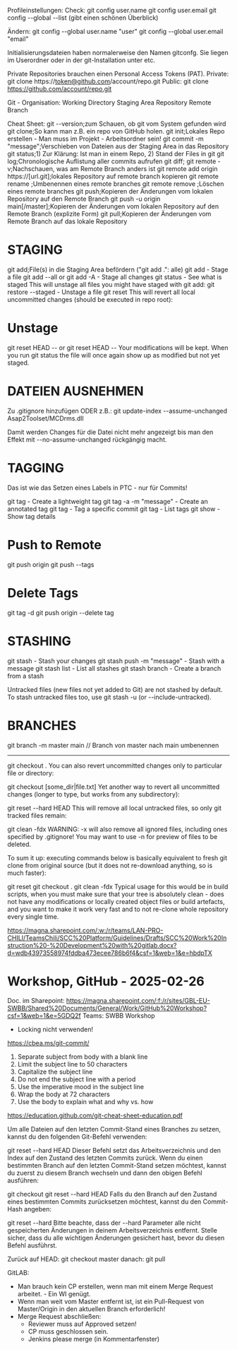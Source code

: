 Profileinstellungen:
Check:
git config user.name
git config user.email
git config --global --list (gibt einen schönen Überblick)

Ändern:
git config --global user.name "user"
git config --global user.email "email"

Initialisierungsdateien haben normalerweise den Namen gitconfg.
Sie liegen im Userordner oder in der git-Installation unter etc.

Private Repositories brauchen einen Personal Access Tokens (PAT).
Private:
git clone https://token@github.com/account/repo.git
Public:
git clone https://github.com/account/repo.git

Git - Organisation:
Working Directory
Staging Area
Repository
Remote Branch

Cheat Sheet:
git --version;zum Schauen, ob git vom System gefunden wird
git clone;So kann man z.B. ein repo von GitHub holen.
git init;Lokales Repo erstellen - Man muss im Projekt - Arbeitsordner sein!
git commit -m "message";Verschieben von Dateien aus der Staging Area in das Repository
git status;1) Zur Klärung: Ist man in einem Repo, 2) Stand der Files in git
git log;Chronologische Auflistung aller commits aufrufen
git diff;
git remote -v;Nachschauen, was am Remote Branch anders ist
git remote add origin https://[url.git];lokales Repository auf remote branch kopieren
git remote rename <old> <new>;Umbenennen eines remote branches
git remote remove <name>;Löschen eines remote branches
git push;Kopieren der Änderungen vom lokalen Repository auf den Remote Branch
git push -u origin main[/master];Kopieren der Änderungen vom lokalen Repository auf den Remote Branch (explizite Form)
git pull;Kopieren der Änderungen vom Remote Branch auf das lokale Repository

STAGING
=======
git add;File(s) in die Staging Area befördern ("git add .": alle)
git add <file> - Stage a file
git add --all or git add -A - Stage all changes
git status - See what is staged
This will unstage all files you might have staged with git add:
git restore --staged <file> - Unstage a file
git reset
This will revert all local uncommitted changes (should be executed in repo root):

Unstage
=======
git reset HEAD -- <file>
or
git reset HEAD -- <directoryName>
Your modifications will be kept. When you run git status the file will once again show up as modified but not yet staged.

DATEIEN AUSNEHMEN
=================
Zu .gitignore hinzufügen ODER
z.B.: git update-index --assume-unchanged Asap2Toolset/MCDrms.dll

Damit werden Changes für die Datei nicht mehr angezeigt bis man den Effekt mit --no-assume-unchanged rückgängig macht.

TAGGING
=======
Das ist wie das Setzen eines Labels in PTC - nur für Commits!

git tag <tagname> - Create a lightweight tag
git tag -a <tagname> -m "message" - Create an annotated tag
git tag <tagname> <commit-hash> - Tag a specific commit
git tag - List tags
git show <tagname> - Show tag details

Push to Remote
==============
git push origin <tagname>
git push --tags

Delete Tags
===========
git tag -d <tagname>
git push origin --delete tag <tagname>

STASHING
========
git stash - Stash your changes
git stash push -m "message" - Stash with a message
git stash list - List all stashes
git stash branch <branchname> - Create a branch from a stash

Untracked files (new files not yet added to Git) are not stashed by default.
To stash untracked files too, use git stash -u (or --include-untracked).

BRANCHES
========
git branch -m master main // Branch von master nach main umbenennen

***

git checkout .
You can also revert uncommitted changes only to particular file or directory:

git checkout [some_dir|file.txt]
Yet another way to revert all uncommitted changes (longer to type, but works from any subdirectory):

git reset --hard HEAD
This will remove all local untracked files, so only git tracked files remain:

git clean -fdx
WARNING: -x will also remove all ignored files, including ones specified by .gitignore! You may want to use -n for preview of files to be deleted.

To sum it up: executing commands below is basically equivalent to fresh git clone from original source (but it does not re-download anything, so is much faster):

git reset
git checkout .
git clean -fdx
Typical usage for this would be in build scripts, when you must make sure that your tree is absolutely clean - does not have any modifications or locally created object files or build artefacts, and you want to make it work very fast and to not re-clone whole repository every single time.

https://magna.sharepoint.com/:w:/r/teams/LAN-PRO-CHILI/TeamsChili/SCC%20Platform/Guidelines/Drafts/SCC%20Work%20Instruction%20-%20Development%20with%20gitlab.docx?d=wdb43973558974fddba473ecee786b6f4&csf=1&web=1&e=hbdpTX

Workshop, GitHub - 2025-02-26
=============================
Doc. im Sharepoint: https://magna.sharepoint.com/:f:/r/sites/GBL-EU-SWBB/Shared%20Documents/General/Work/GitHub%20Workshop?csf=1&web=1&e=5GDQ2f
Teams: SWBB Workshop

- Locking nicht verwenden!

https://cbea.ms/git-commit/

1. Separate subject from body with a blank line
2. Limit the subject line to 50 characters
3. Capitalize the subject line
4. Do not end the subject line with a period
5. Use the imperative mood in the subject line
6. Wrap the body at 72 characters
7. Use the body to explain what and why vs. how

https://education.github.com/git-cheat-sheet-education.pdf

Um alle Dateien auf den letzten Commit-Stand eines Branches zu setzen, kannst du den folgenden Git-Befehl verwenden:

git reset --hard HEAD
Dieser Befehl setzt das Arbeitsverzeichnis und den Index auf den Zustand des letzten Commits zurück. Wenn du einen bestimmten Branch auf den letzten Commit-Stand setzen möchtest, kannst du zuerst zu diesem Branch wechseln und dann den obigen Befehl ausführen:

git checkout <branch-name>
git reset --hard HEAD
Falls du den Branch auf den Zustand eines bestimmten Commits zurücksetzen möchtest, kannst du den Commit-Hash angeben:

git reset --hard <commit-hash>
Bitte beachte, dass der --hard Parameter alle nicht gespeicherten Änderungen in deinem Arbeitsverzeichnis entfernt. Stelle sicher, dass du alle wichtigen Änderungen gesichert hast, bevor du diesen Befehl ausführst.

Zurück auf HEAD:
git checkout master
danach:
git pull

GitLAB:
- Man brauch kein CP erstellen, wenn man mit einem Merge Request arbeitet. - Ein WI genügt.
- Wenn man weit vom Master entfernt ist, ist ein Pull-Request von Master/Origin in den aktuellen Branch erforderlich!
- Merge Request abschließen:
    - Reviewer muss auf Approved setzen!
    - CP muss geschlossen sein.
    - Jenkins please merge (in Kommentarfenster)
